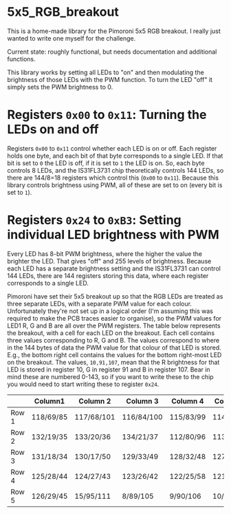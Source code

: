 # 5x5_RGB_breakout

This is a home-made library for the Pimoroni 5x5 RGB breakout.  I really just wanted to write one myself for the challenge.

Current state:  roughly functional, but needs documentation and additional functions.




This library works by setting all LEDs to "on" and then modulating the brightness of those LEDs with the PWM function.  To turn the LED "off" it simply sets the PWM brightness to 0.  

# Registers `0x00` to `0x11`: Turning the LEDs on and off

Registers `0x00` to `0x11` control whether each LED is on or off.  Each register holds one byte, and each bit of that byte corresponds to a single LED.  If that bit is set to `0` the LED is off, if it is set to `1` the LED is on.  So, each byte controls 8 LEDs, and the IS31FL3731 chip theoretically controls 144 LEDs, so there are 144/8=18 registers which control this (`0x00` to `0x11`).  Because this library controls brightness using PWM, all of these are set to on (every bit is set to `1`).

# Registers `0x24` to `0xB3`: Setting individual LED brightness with PWM

Every LED has 8-bit PWM brightness, where the higher the value the brighter the LED.  That gives "off" and 255 levels of brightness.  Because each LED has a separate brightness setting and the IS31FL3731 can control 144 LEDs, there are 144 registers storing this data, where each register corresponds to a single LED.  

Pimoroni have set their 5x5 breakout up so that the RGB LEDs are treated as three separate LEDs, with a separate PWM value for each colour.  Unfortunately they're not set up in a logical order (I'm assuming this was required to make the PCB traces easier to organise), so the PWM values for LED1 R, G and B are all over the PWM registers.  The table below represents the breakout, with a cell for each LED on the breakout.  Each cell contains three values corresponding to R, G and B.  The values correspond to where in the 144 bytes of data the PWM value for that colour of that LED is stored.  E.g., the bottom right cell contains the values for the bottom right-most LED on the breakout.  The values, `10,91,107`, mean that the R brightness for that LED is stored in register 10, G in register 91 and B in register 107.  Bear in mind these are numbered 0-143, so if you want to write these to the chip you would need to start writing these to register `0x24`.

|        | Column1 | Column 2 | Column 3 | Column 4 | Column 5
|--------|----------|----------|----------|---------|--------
|Row 1 | 118/69/85|117/68/101|116/84/100|115/83/99|114/82/98
|Row 2 | 132/19/35|133/20/36|134/21/37|112/80/96|113/81/97
|Row 3 | 131/18/34|130/17/50|129/33/49|128/32/48|127/47/63
|Row 4 | 125/28/44|124/27/43|123/26/42|122/25/58|121/41/57
|Row 5 | 126/29/45|15/95/111|8/89/105|9/90/106|10/91/107




